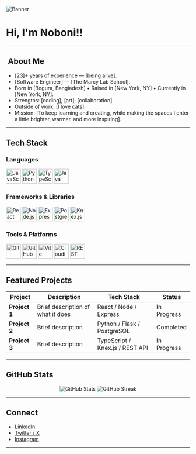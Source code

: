 ![Banner](https://i.pinimg.com/originals/1f/4c/6b/1f4c6be8a97cbd77b3e0a93e932e3b89.jpg)

# Hi, I'm Noboni!!

* * *

## ‍ About Me

  * [23]+ years of experience — [being alive].
  * [Software Engineer] — [The Marcy Lab School].
  * Born in [Bogura, Bangladesh] • Raised in [New York, NY] • Currently in [New York, NY].
  * Strengths: [coding], [art], [collaboration].
  * Outside of work: [I love cats].
  * Mission: [To keep learning and creating, while making the spaces I enter a little brighter, warmer, and more inspiring].

* * *

##  Tech Stack

### Languages

<p align="left">
  <img alt="JavaScript" src="https://cdn.jsdelivr.net/gh/devicons/devicon/icons/javascript/javascript-original.svg" width="40"/>
  <img alt="Python" src="https://cdn.jsdelivr.net/gh/devicons/devicon/icons/python/python-original.svg" width="40"/>
  <img alt="TypeScript" src="https://cdn.jsdelivr.net/gh/devicons/devicon/icons/typescript/typescript-original.svg" width="40"/>
  <img alt="Java" src="https://cdn.jsdelivr.net/gh/devicons/devicon/icons/java/java-original.svg" width="40"/>
</p>

### Frameworks & Libraries

<p align="left">
  <img alt="React" src="https://cdn.jsdelivr.net/gh/devicons/devicon/icons/react/react-original.svg" width="40"/>
  <img alt="Node.js" src="https://cdn.jsdelivr.net/gh/devicons/devicon/icons/nodejs/nodejs-original.svg" width="40"/>
  <img alt="Express" src="https://cdn.jsdelivr.net/gh/devicons/devicon/icons/express/express-original.svg" width="40"/>
  <img alt="PostgreSQL" src="https://cdn.jsdelivr.net/gh/devicons/devicon/icons/postgresql/postgresql-original.svg" width="40"/>
  <img alt="Knex.js" src="https://cdn.jsdelivr.net/gh/devicons/devicon/icons/knexjs/knexjs-original.svg" width="40"/>
</p>

### Tools & Platforms

<p align="left">
  <img alt="Git" src="https://cdn.jsdelivr.net/gh/devicons/devicon/icons/git/git-original.svg" width="40"/>
  <img alt="GitHub" src="https://cdn.jsdelivr.net/gh/devicons/devicon/icons/github/github-original.svg" width="40"/>
  <img alt="Vite" src="https://cdn.jsdelivr.net/gh/devicons/devicon/icons/vite/vite-original.svg" width="40"/>
  <img alt="Cloudinary" src="https://res.cloudinary.com/cloudinary-marketing/image/upload/v1628143376/creative_source/Cloud%20Glyph/cloudinary_blue.png" width="40"/>
  <img alt="REST API" src="https://img.icons8.com/external-flat-juicy-fish/344/external-api-coding-and-development-flat-flat-juicy-fish.png" width="40"/>
</p>

* * *

##  Featured Projects

| Project | Description | Tech Stack | Status |
|---|---|---|---|
| **Project 1** | Brief description of what it does | React / Node / Express | In Progress |
| **Project 2** | Brief description | Python / Flask / PostgreSQL | Completed |
| **Project 3** | Brief description | TypeScript / Knex.js / REST API | In Progress |

* * *

##  GitHub Stats

<p align="center">
  <img src="https://github-readme-stats.vercel.app/api?username=YOUR-USERNAME&show_icons=true&theme=radical" alt="GitHub Stats"/>
  <img src="https://github-readme-streak-stats.herokuapp.com/?user=YOUR-USERNAME&theme=radical" alt="GitHub Streak"/>
</p>

* * *

##  Connect

- [LinkedIn](https://www.linkedin.com/in/nobonisultan/)
- [Twitter / X](https://x.com/noboni_prova)
- [Instagram](https://www.instagram.com/noboni_sultan/)

* * *

